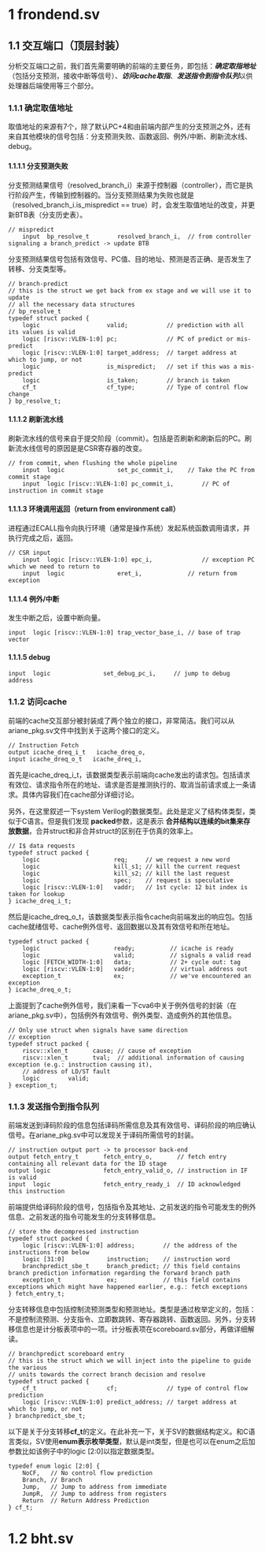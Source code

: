 # 1 frondend.sv

## 1.1  交互端口（顶层封装）

分析交互端口之前，我们首先需要明确的前端的主要任务，即包括：***确定取指地址***（包括分支预测，接收中断等信号）、***访问cache取指***、***发送指令到指令队列***以供处理器后端使用等三个部分。

### 1.1.1  确定取值地址

取值地址的来源有7个，除了默认PC+4和由前端内部产生的分支预测之外，还有来自其他模块的信号包括：分支预测失败、函数返回、例外/中断、刷新流水线、debug。

#### 1.1.1.1  分支预测失败

分支预测结果信号（resolved_branch_i）来源于控制器（controller），而它是执行阶段产生，传输到控制器的。当分支预测结果为失败也就是（resolved_branch_i.is_mispredict == true）时，会发生取值地址的改变，并更新BTB表（分支历史表）。

```
// mispredict
	input  bp_resolve_t        resolved_branch_i,  // from controller signaling a branch_predict -> update BTB
```

分支预测结果信号包括有效信号、PC值、目的地址、预测是否正确、是否发生了转移、分支类型等。

```
// branch-predict
// this is the struct we get back from ex stage and we will use it to update
// all the necessary data structures
// bp_resolve_t
typedef struct packed {
    logic                   valid;           // prediction with all its values is valid
    logic [riscv::VLEN-1:0] pc;              // PC of predict or mis-predict
    logic [riscv::VLEN-1:0] target_address;  // target address at which to jump, or not
    logic                   is_mispredict;   // set if this was a mis-predict
    logic                   is_taken;        // branch is taken
    cf_t                    cf_type;         // Type of control flow change
} bp_resolve_t;
```

#### 1.1.1.2  刷新流水线

刷新流水线的信号来自于提交阶段（commit）。包括是否刷新和刷新后的PC。刷新流水线信号的原因是是CSR寄存器的改变。

```
// from commit, when flushing the whole pipeline
    input  logic               set_pc_commit_i,    // Take the PC from commit stage
    input  logic [riscv::VLEN-1:0] pc_commit_i,        // PC of instruction in commit stage
```

#### 1.1.1.3  环境调用返回（return from environment call）

进程通过ECALL指令向执行环境（通常是操作系统）发起系统函数调用请求，并执行完成之后，返回。

```
// CSR input
    input  logic [riscv::VLEN-1:0] epc_i,              // exception PC which we need to return to
    input  logic               eret_i,             // return from exception
```

#### 1.1.1.4  例外/中断

发生中断之后，设置中断向量。

```
input  logic [riscv::VLEN-1:0] trap_vector_base_i, // base of trap vector
```

#### 1.1.1.5  debug

```
input  logic               set_debug_pc_i,     // jump to debug address
```

### 1.1.2   访问cache

前端的cache交互部分被封装成了两个独立的接口，非常简洁。我们可以从ariane_pkg.sv文件中找到关于这两个接口的定义。

```
// Instruction Fetch
output icache_dreq_i_t   icache_dreq_o,
input icache_dreq_o_t   icache_dreq_i,
```

首先是icache_dreq_i_t，该数据类型表示前端向cache发出的请求包。包括请求有效位、请求指令所在的地址、请求是否是推测执行的、取消当前请求或上一条请求。具体内容我们在cache部分详细讨论。

另外，在这里叙述一下system Verilog的数据类型。此处是定义了结构体类型，类似于C语言。但是我们发现 **packed**参数，这是表示 **合并结构以连续的bit集来存放数据**，合并struct和非合并struct的区别在于仿真的效率上。

```
// I$ data requests
typedef struct packed {
    logic                     req;     // we request a new word
    logic                     kill_s1; // kill the current request
    logic                     kill_s2; // kill the last request
    logic                     spec;    // request is speculative
    logic [riscv::VLEN-1:0]   vaddr;   // 1st cycle: 12 bit index is taken for lookup
} icache_dreq_i_t;
```

然后是icache_dreq_o_t，该数据类型表示指令cache向前端发出的响应包。包括cache就绪信号、cache例外信号、返回数据以及其有效信号和所在地址。

```
typedef struct packed {
    logic                     ready;          // icache is ready
    logic                     valid;          // signals a valid read
    logic [FETCH_WIDTH-1:0]   data;           // 2+ cycle out: tag
    logic [riscv::VLEN-1:0]   vaddr;          // virtual address out
    exception_t               ex;             // we've encountered an exception
} icache_dreq_o_t;
```

上面提到了cache例外信号，我们来看一下cva6中关于例外信号的封装（在ariane_pkg.sv中），包括例外有效信号、例外类型、造成例外的其他信息。

```
// Only use struct when signals have same direction
// exception
typedef struct packed {
    riscv::xlen_t       cause; // cause of exception
    riscv::xlen_t       tval;  // additional information of causing exception (e.g.: instruction causing it),
    // address of LD/ST fault
    logic        valid;
} exception_t;
```

### 1.1.3  发送指令到指令队列

前端发送到译码阶段的信息包括译码所需信息及其有效信号、译码阶段的响应确认信号。在ariane_pkg.sv中可以发现关于译码所需信号的封装。

```
// instruction output port -> to processor back-end
output fetch_entry_t       fetch_entry_o,       // fetch entry containing all relevant data for the ID stage
output logic               fetch_entry_valid_o, // instruction in IF is valid
input  logic               fetch_entry_ready_i  // ID acknowledged this instruction
```

前端提供给译码阶段的信号，包括指令及其地址、之前发送的指令可能发生的例外信息、之前发送的指令可能发生的分支转移信息。

```
// store the decompressed instruction
typedef struct packed {
    logic [riscv::VLEN-1:0] address;        // the address of the instructions from below
    logic [31:0]            instruction;    // instruction word
    branchpredict_sbe_t     branch_predict; // this field contains branch prediction information regarding the forward branch path
    exception_t             ex;             // this field contains exceptions which might have happened earlier, e.g.: fetch exceptions
} fetch_entry_t;
```

分支转移信息中包括控制流预测类型和预测地址。类型是通过枚举定义的，包括：不是控制流预测、分支指令、立即数跳转、寄存器跳转、函数返回。另外，分支转移信息也是计分板表项中的一项。计分板表项在scoreboard.sv部分，再做详细解读。

```
// branchpredict scoreboard entry
// this is the struct which we will inject into the pipeline to guide the various
// units towards the correct branch decision and resolve
typedef struct packed {
    cf_t                    cf;              // type of control flow prediction
    logic [riscv::VLEN-1:0] predict_address; // target address at which to jump, or not
} branchpredict_sbe_t;
```

以下是关于分支转移**cf_t**的定义。在此补充一下，关于SV的数据结构定义。和C语言类似，SV使用**enum表示枚举类型**，默认是int类型，但是也可以在enum之后加参数比如该例子中的logic [2:0]以指定数据类型。

```
typedef enum logic [2:0] {
    NoCF,   // No control flow prediction
    Branch, // Branch
    Jump,   // Jump to address from immediate
    JumpR,  // Jump to address from registers
    Return  // Return Address Prediction
} cf_t;		
```

# 1.2  bht.sv





